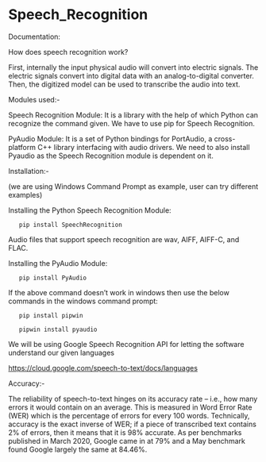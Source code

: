 # Speech_Recognition

Documentation:

How does speech recognition work?

First, internally the input physical audio will convert into electric signals. The electric signals convert into digital data with an analog-to-digital converter. Then, the digitized model can be used to transcribe the audio into text.

Modules used:-

Speech Recognition Module: It is a library with the help of which Python can recognize the command given. We have to use pip for Speech Recognition. 
 
PyAudio Module: It is a set of Python bindings for PortAudio, a cross-platform C++ library interfacing with audio drivers. We need to also install Pyaudio as the Speech Recognition module is dependent on it.

Installation:-

(we are using Windows Command Prompt as example, user can try different examples)

Installing the Python Speech Recognition Module:

       pip install SpeechRecognition

Audio files that support speech recognition are wav, AIFF, AIFF-C, and FLAC.
 
Installing the PyAudio Module:

       pip install PyAudio

If the above command doesn’t work in windows then use the below commands in the windows command prompt:

       pip install pipwin

       pipwin install pyaudio


We will be using Google Speech Recognition API for letting the software understand our given languages

https://cloud.google.com/speech-to-text/docs/languages

Accuracy:- 

The reliability of speech-to-text hinges on its accuracy rate – i.e., how many errors it would contain on an average. This is measured in Word Error Rate (WER) which is the percentage of errors for every 100 words. Technically, accuracy is the exact inverse of WER; if a piece of transcribed text contains 2% of errors, then it means that it is 98% accurate.
As per benchmarks published in March 2020, Google came in at 79% and a May benchmark found Google largely the same at 84.46%.
